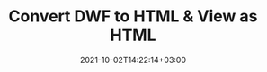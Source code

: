 ---
############################# Static ############################
layout: "autogen"
date: 2021-10-02T14:22:14+03:00
draft: false
path: "total/net/conversion/dwf-to-html/"

############################# Head ############################
head_title: "Convert DWF to HTML in C# VB.NET & View as HTML"
head_description: "Code example to convert DWF to HTML and 100+ other file formats in .NET (C#, VB.NET, ASP.NET & .NET Core) applications. Display the Converted HTML document as HTML viewer."

############################# Header ############################
title: "Convert DWF to HTML & View as HTML"
description: "Programmatically convert DWF to HTML in .NET applications using flexible options to customize the resultant document. Convert the complete document or specific pages based on page numbers or selective page ranges using the .NET document conversion library."

############################# SubMenu ############################
submenu:
    enable: false

############################# Content ############################
content:
    enable: true
    block:
    - title_left: "DWF to HTML Conversion in C# .NET"
      content_left: |
          DWF to HTML file conversion using C#. Add watermark and view the converted document as HTML without using any external software.

          -   Create **Converter** object to convert DWF document
          -   Set the convert options for HTML format
          -   Call **Convert** method of **Converter** class instance for conversion to HTML
          -   Set options for HTML viewer
          -   Create **Viewer** object to view converted HTML as HTML
          
      title_right: "Convert Whole Document or Specific Pages"
      content_right: |
          You require `GroupDocs.Conversion` & `GroupDocs.Viewer` namespaces to convert between a wide range of popular document types such as PDF, Microsoft Word, Excel, PowerPoint, Project, Outlook, HTML, diagrams and image file formats. Explore other [.NET APIs for Office documents](https://products.conholdate.com/total/net/) as offered by Conholdate.Total.
          
          Get the respective assembly files from the [downloads](https://downloads.conholdate.com/total/net) or fetch the whole package from [Nuget](https://www.nuget.org/packages/Conholdate.Total/) to add 'Conholdate.Total` directly in your workspace.
          
      code: |
          ```cs {linenos=false}
          // Convert DWF to HTML using GroupDocs.Conversion API
          // Create Converter object to convert DWF document
          using (Converter converter = new Converter("input.dwf"))
          {
              // set the convert options for HTML format
              var convertOptions = converter.GetPossibleConversions()["html"].ConvertOptions;

              // convert to HTML format
              converter.Convert("output.html", convertOptions);
          }

          // Set options for HTML viewer
          HtmlViewOptions viewOptions = HtmlViewOptions.ForEmbeddedResources("output{0}.html");

          // Create Viewer object to view converted HTML as HTML
          using (Viewer viewer = new Viewer("output.html"))
          {
              viewer.View(viewOptions);
          }
          ```
    - title_left: "Add Watermark to Converted HTML in C#"
      content_left: |
          Accurately convert documents (DWF to HTML) exactly as the original file and apply text or image watermarks to the converted document pages using C# .NET.

          -   Create **Converter** object to convert DWF document
          -   Create new instance of **WatermarkOptions** class
          -   Specify watermark properties (color, width, text, image etc)
          -   Instantiate the proper **ConvertOptions** class
          -   Set **Watermark** property of the **ConvertOptions** instance
          -   Call **Convert** method of **Converter** class instance for conversion to HTML
        
      title_right: "Source Document Information Extraction"
      content_right: |
          The documents information extraction feature not only allows getting the basic information about the source document file but it also supports extracting some valuable file-format specific information such as project start and end dates of a Microsoft Project file, any printing restrictions on a PDF document, list of folders enclosed in an Outlook data file etc. 

          Convert popular document file formats on different operating systems such as Windows, Linux or macOS while using platforms such as Windows Azure, Mono and Xamarin.
          
      code: |
          ```cs {linenos=false}
          // Create Converter object to convert DWF document
          using (Converter converter = new Converter("input.dwf"))
          {
              // Create new instance of WatermarkOptions class
              WatermarkOptions watermark = new WatermarkOptions
              {
                  Text = "Sample watermark",
                  Color = Color.Red,
                  Width = 100,
                  Height = 100,
                  Background = true
              };

              // Instantiate the proper ConvertOptions class
              PdfConvertOptions options = new PdfConvertOptions
              {
                  Watermark = watermark
              };

              // convert to HTML format
              converter.Convert("output.html", options);
          }
          ```
############################# About Formats ############################
about_formats:
    enable: false
############################# More Formats ############################
more_formats:
    enable: true
    auto: false
    other_out_formats: PDF DOCX DOT DOTX DOTM TXT RTF HTML MHTML XLS XLSX XLSM XLT XLTX XLTM CSV DIF PPT PPTX PPS PPSX POT POTX POTM ODT OTT OTP ODP ODS EMZ WMZ SVGZ TEX DCM WMF BMP PNG GIF JPEG TIFF
############################# Back to top ###############################
back_to_top:
  enable: true
---